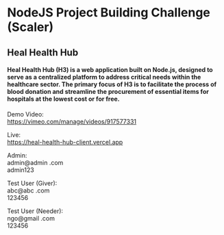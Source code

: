 # NodeJS Project Building Challenge (Scaler)

## Heal Health Hub
#### Heal Health Hub (H3) is a web application built on Node.js, designed to serve as a centralized platform to address critical needs within the healthcare sector. The primary focus of H3 is to facilitate the process of blood donation and streamline the procurement of essential items for hospitals at the lowest cost or for free.

Demo Video:\
https://vimeo.com/manage/videos/917577331 

Live:\
https://heal-health-hub-client.vercel.app 

Admin:\
admin@admin .com\
admin123

Test User (Giver):\
abc@abc .com\
123456

Test User (Needer):\
ngo@gmail .com\
123456
